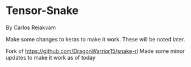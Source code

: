 # Tensor-Snake 
By Carlos Reiakvam

Make some changes to keras to make it work.
These will be noted later.


Fork of https://github.com/DragonWarrior15/snake-rl
Made some minor updates to make it work as of today